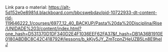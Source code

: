 Link para o material: https://alt-5d152e0e8981d.blackboard.com/bbcswebdav/pid-10722933-dt-content-rid-119646222_1/courses/6977_12_40_BACKUP/Pasta%20da%20Disciplina/Rise/UNIDADE%203/content/index.html?one_hash=D531370D1DF340D2E4F1036EEF62FA37&f_hash=DB1A36B1910E0180ABDBC8C42C418792#/lessons/b_kKjy5JY_ZmTcpnZHeUZB5Ln8E9heIJ

